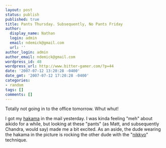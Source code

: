 ```yaml
---
layout: post
status: publish
published: true
title: Pants Thursday. Subsequently, No Pants Friday
author:
  display_name: Nathan
  login: admin
  email: ndemick@gmail.com
  url: ''
author_login: admin
author_email: ndemick@gmail.com
wordpress_id: 48
wordpress_url: http://www.bitter-gamer.com/?p=44
date: '2007-07-12 13:20:28 -0400'
date_gmt: '2007-07-12 17:20:28 -0400'
categories:
- random
tags: []
comments: []
---
```

<p>Totally not going in to the office tomorrow. Whut whut!</p>
<p>I got my <a href="http://en.wikipedia.org/wiki/Image:Nikyo_omote.jpeg" title="Hakama">hakama</a> in the mail yesterday. I was kinda feeling "meh" about aikido for a while, but looking at these "pants" (as Matt, and subsequently Chandra, would say) made me a bit excited. As an aside, the dude wearing the hakama in the picture is rocking the other dude with the "<a href="http://www.ai-ki-do.org/DanPapers/Yondan_GTeekell/Yondan_GTeekell.html" title="Aikido techniques">nikkyo</a>" technique.</p>
